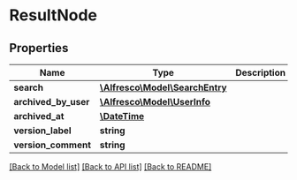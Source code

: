 # ResultNode

## Properties
Name | Type | Description | Notes
------------ | ------------- | ------------- | -------------
**search** | [**\Alfresco\Model\SearchEntry**](SearchEntry.md) |  | [optional] 
**archived_by_user** | [**\Alfresco\Model\UserInfo**](UserInfo.md) |  | [optional] 
**archived_at** | [**\DateTime**](\DateTime.md) |  | [optional] 
**version_label** | **string** |  | [optional] 
**version_comment** | **string** |  | [optional] 

[[Back to Model list]](../README.md#documentation-for-models) [[Back to API list]](../README.md#documentation-for-api-endpoints) [[Back to README]](../README.md)


